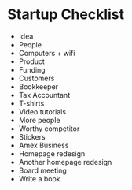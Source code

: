 Startup Checklist
====

- Idea
- People
- Computers + wifi
- Product
- Funding
- Customers
- Bookkeeper
- Tax Accountant
- T-shirts
- Video tutorials
- More people
- Worthy competitor
- Stickers
- Amex Business
- Homepage redesign
- Another homepage redesign
- Board meeting
- Write a book
